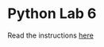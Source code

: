 # Python Lab 6
Read the instructions [here]("https://byucs180.atlassian.net/wiki/spaces/CF2/pages/295068/Python+Lab+6+Palindrome+Number")